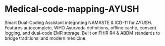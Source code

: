 # Medical-code-mapping-AYUSH
Smart Dual-Coding Assistant integrating NAMASTE &amp; ICD-11 for AYUSH. Features autocomplete, WHO Ayurveda definitions, offline cache, consent logging, and dual-code EMR storage. Built on FHIR R4 &amp; ABDM standards to bridge traditional and modern medicine.
